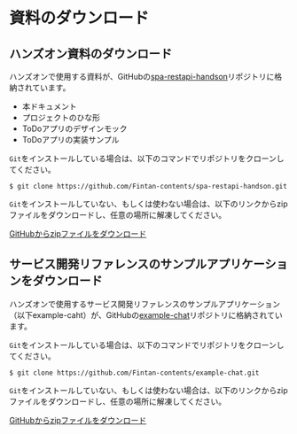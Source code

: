 # 資料のダウンロード

## ハンズオン資料のダウンロード

ハンズオンで使用する資料が、GitHubの[spa-restapi-handson](https://github.com/Fintan-contents/spa-restapi-handson)リポジトリに格納されています。

- 本ドキュメント
- プロジェクトのひな形
- ToDoアプリのデザインモック
- ToDoアプリの実装サンプル

`Git`をインストールしている場合は、以下のコマンドでリポジトリをクローンしてください。

```
$ git clone https://github.com/Fintan-contents/spa-restapi-handson.git
```

`Git`をインストールしていない、もしくは使わない場合は、以下のリンクからzipファイルをダウンロードし、任意の場所に解凍してください。

[GitHubからzipファイルをダウンロード](https://github.com/Fintan-contents/spa-restapi-handson/archive/master.zip)


## サービス開発リファレンスのサンプルアプリケーションをダウンロード

ハンズオンで使用するサービス開発リファレンスのサンプルアプリケーション（以下example-caht）が、GitHubの[example-chat](https://github.com/Fintan-contents/example-chat)リポジトリに格納されています。

`Git`をインストールしている場合は、以下のコマンドでリポジトリをクローンしてください。

```
$ git clone https://github.com/Fintan-contents/example-chat.git
```

`Git`をインストールしていない、もしくは使わない場合は、以下のリンクからzipファイルをダウンロードし、任意の場所に解凍してください。

[GitHubからzipファイルをダウンロード](https://github.com/Fintan-contents/example-chat/archive/master.zip)
